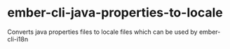# ember-cli-java-properties-to-locale
Converts java properties files to locale files which can be used by ember-cli-i18n
